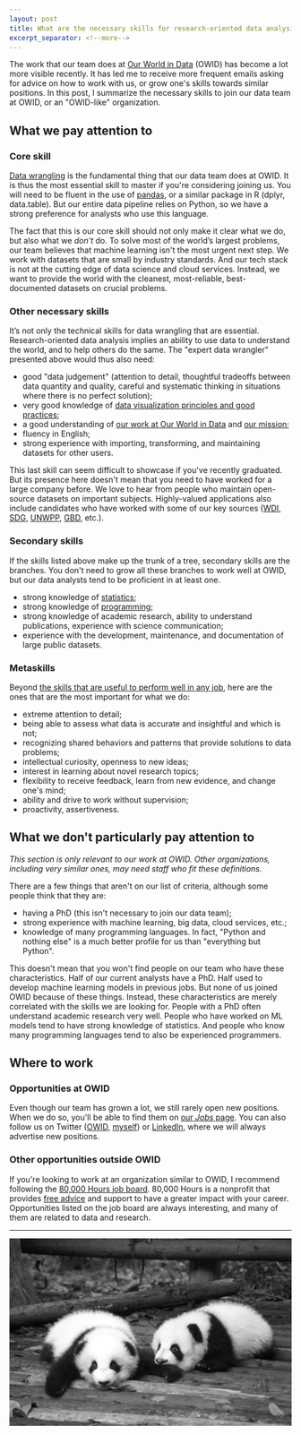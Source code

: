 ```yaml
---
layout: post
title: What are the necessary skills for research-oriented data analysis?
excerpt_separator: <!--more-->
---
```


The work that our team does at [Our World in Data](https://ourworldindata.org/about) (OWID) has become a lot more visible recently. It has led me to receive more frequent emails asking for advice on how to work with us, or grow one's skills towards similar positions. In this post, I summarize the necessary skills to join our data team at OWID, or an "OWID-like" organization.

<!--more-->

## What we pay attention to

### Core skill

[Data wrangling](https://en.wikipedia.org/wiki/Data_wrangling) is the fundamental thing that our data team does at OWID. It is thus the most essential skill to master if you're considering joining us. You will need to be fluent in the use of [pandas](https://www.datacamp.com/courses/data-manipulation-with-pandas), or a similar package in R (dplyr, data.table). But our entire data pipeline relies on Python, so we have a strong preference for analysts who use this language.

The fact that this is our core skill should not only make it clear what we do, but also what we _don't_ do. To solve most of the world’s largest problems, our team believes that machine learning isn't the most urgent next step. We work with datasets that are small by industry standards. And our tech stack is not at the cutting edge of data science and cloud services. Instead, we want to provide the world with the cleanest, most-reliable, best-documented datasets on crucial problems.

### Other necessary skills

It’s not only the technical skills for data wrangling that are essential. Research-oriented data analysis implies an ability to use data to understand the world, and to help others do the same. The "expert data wrangler" presented above would thus also need:

- good "data judgement" (attention to detail, thoughtful tradeoffs between data quantity and quality, careful and systematic thinking in situations where there is no perfect solution);
- very good knowledge of [data visualization principles and good practices](https://www.goodreads.com/shelf/show/data-visualization);
- a good understanding of [our work at Our World in Data](https://ten7.com/podcast/episode/edouard-mathieu-open-data-approach-solving-worlds-problems) and [our mission](https://ourworldindata.org/problems-and-progress);
- fluency in English;
- strong experience with importing, transforming, and maintaining datasets for other users.

This last skill can seem difficult to showcase if you've recently graduated. But its presence here doesn't mean that you need to have worked for a large company before. We love to hear from people who maintain open-source datasets on important subjects. Highly-valued applications also include candidates who have worked with some of our key sources ([WDI](https://datatopics.worldbank.org/world-development-indicators/), [SDG](https://unstats.un.org/sdgs), [UNWPP](https://population.un.org/wpp/), [GBD](http://www.healthdata.org/gbd/data), etc.).

### Secondary skills

If the skills listed above make up the trunk of a tree, secondary skills are the branches. You don't need to grow all these branches to work well at OWID, but our data analysts tend to be proficient in at least one.

- strong knowledge of [statistics](https://www.openintro.org/book/ims/);
- strong knowledge of [programming](https://fivebooks.com/best-books/computer-science-data-science-hadley-wickham/);
- strong knowledge of academic research, ability to understand publications, experience with science communication;
- experience with the development, maintenance, and documentation of large public datasets.

### Metaskills

Beyond [the skills that are useful to perform well in any job](https://80000hours.org/career-guide/how-to-be-successful/), here are the ones that are the most important for what we do:

- extreme attention to detail;
- being able to assess what data is accurate and insightful and which is not;
- recognizing shared behaviors and patterns that provide solutions to data problems;
- intellectual curiosity, openness to new ideas;
- interest in learning about novel research topics;
- flexibility to receive feedback, learn from new evidence, and change one's mind;
- ability and drive to work without supervision;
- proactivity, assertiveness.

## What we don't particularly pay attention to

_This section is only relevant to our work at OWID. Other organizations, including very similar ones, may need staff who fit these definitions._

There are a few things that aren't on our list of criteria, although some people think that they are:

- having a PhD (this isn't necessary to join our data team);
- strong experience with machine learning, big data, cloud services, etc.;
- knowledge of many programming languages. In fact, "Python and nothing else" is a much better profile for us than "everything but Python".

This doesn't mean that you won't find people on our team who have these characteristics. Half of our current analysts have a PhD. Half used to develop machine learning models in previous jobs. But none of us joined OWID because of these things. Instead, these characteristics are merely correlated with the skills we are looking for. People with a PhD often understand academic research very well. People who have worked on ML models tend to have strong knowledge of statistics. And people who know many programming languages tend to also be experienced programmers.

## Where to work

### Opportunities at OWID

Even though our team has grown a lot, we still rarely open new positions. When we do so, you'll be able to find them on [our _Jobs_ page](https://ourworldindata.org/jobs). You can also follow us on Twitter ([OWID](https://twitter.com/OurWorldInData/), [myself](https://twitter.com/redouad)) or [LinkedIn](https://www.linkedin.com/in/edouardmathieu/), where we will always advertise new positions.

### Other opportunities outside OWID

If you're looking to work at an organization similar to OWID, I recommend following the [80,000 Hours job board](https://80000hours.org/job-board/). 80,000 Hours is a nonprofit that provides [free advice](https://80000hours.org/make-a-difference-with-your-career/) and support to have a greater impact with your career. Opportunities listed on the job board are always interesting, and many of them are related to data and research.

---

![Pandas](https://raw.githubusercontent.com/edomt/edomt.github.io/master/images/pandas.jpg)
